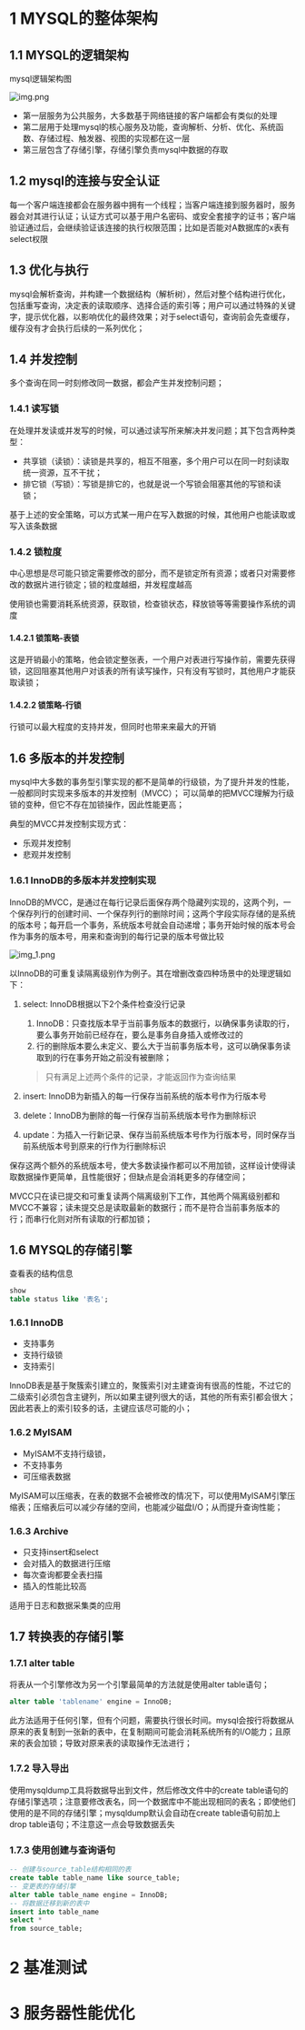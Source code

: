 # 1 MYSQL的整体架构

## 1.1 MYSQL的逻辑架构

mysql逻辑架构图

![img.png](img.png)

- 第一层服务为公共服务，大多数基于网络链接的客户端都会有类似的处理
- 第二层用于处理mysql的核心服务及功能，查询解析、分析、优化、系统函数、存储过程、触发器、视图的实现都在这一层
- 第三层包含了存储引擎，存储引擎负责mysql中数据的存取

## 1.2 mysql的连接与安全认证

每一个客户端连接都会在服务器中拥有一个线程；当客户端连接到服务器时，服务器会对其进行认证；认证方式可以基于用户名密码、或安全套接字的证书；客户端验证通过后，会继续验证该连接的执行权限范围；比如是否能对A数据库的x表有select权限

## 1.3 优化与执行

mysql会解析查询，并构建一个数据结构（解析树），然后对整个结构进行优化，包括重写查询，决定表的读取顺序、选择合适的索引等；用户可以通过特殊的关键字，提示优化器，以影响优化的最终效果；对于select语句，查询前会先查缓存，缓存没有才会执行后续的一系列优化；

## 1.4 并发控制

多个查询在同一时刻修改同一数据，都会产生并发控制问题；

### 1.4.1 读写锁

在处理并发读或并发写的时候，可以通过读写所来解决并发问题；其下包含两种类型：

- 共享锁（读锁）：读锁是共享的，相互不阻塞，多个用户可以在同一时刻读取统一资源，互不干扰；
- 排它锁（写锁）：写锁是排它的，也就是说一个写锁会阻塞其他的写锁和读锁；

基于上述的安全策略，可以方式某一用户在写入数据的时候，其他用户也能读取或写入该条数据

### 1.4.2 锁粒度

中心思想是尽可能只锁定需要修改的部分，而不是锁定所有资源；或者只对需要修改的数据片进行锁定；锁的粒度越细，并发程度越高

使用锁也需要消耗系统资源，获取锁，检查锁状态，释放锁等等需要操作系统的调度

#### 1.4.2.1 锁策略-表锁

这是开销最小的策略，他会锁定整张表，一个用户对表进行写操作前，需要先获得锁，这回阻塞其他用户对该表的所有读写操作，只有没有写锁时，其他用户才能获取读锁；

#### 1.4.2.2 锁策略-行锁

行锁可以最大程度的支持并发，但同时也带来来最大的开销



## 1.6 多版本的并发控制

mysql中大多数的事务型引擎实现的都不是简单的行级锁，为了提升并发的性能，一般都同时实现来多版本的并发控制（MVCC）； 可以简单的把MVCC理解为行级锁的变种，但它不存在加锁操作，因此性能更高；

典型的MVCC并发控制实现方式：

- 乐观并发控制
- 悲观并发控制

### 1.6.1 InnoDB的多版本并发控制实现

InnoDB的MVCC，是通过在每行记录后面保存两个隐藏列实现的，这两个列，一个保存列行的创建时间、一个保存列行的删除时间；这两个字段实际存储的是系统的版本号；每开启一个事务，系统版本号就会自动递增；事务开始时候的版本号会作为事务的版本号，用来和查询到的每行记录的版本号做比较

![img_1.png](img_1.png)

以InnoDB的可重复读隔离级别作为例子。其在增删改查四种场景中的处理逻辑如下：

1. select: InnoDB根据以下2个条件检查没行记录
    1. InnoDB：只查找版本早于当前事务版本的数据行，以确保事务读取的行，要么事务开始前已经存在，要么是事务自身插入或修改过的
    2. 行的删除版本要么未定义、要么大于当前事务版本号，这可以确保事务读取到的行在事务开始之前没有被删除；
   > 只有满足上述两个条件的记录，才能返回作为查询结果

2. insert: InnoDB为新插入的每一行保存当前系统的版本号作为行版本号
3. delete：InnoDB为删除的每一行保存当前系统版本号作为删除标识
4. update：为插入一行新记录、保存当前系统版本号作为行版本号，同时保存当前系统版本号到原来的行作为行删除标识

保存这两个额外的系统版本号，使大多数读操作都可以不用加锁，这样设计使得读取数据操作更简单，且性能很好；但缺点是会消耗更多的存储空间；

MVCC只在读已提交和可重复读两个隔离级别下工作，其他两个隔离级别都和MVCC不兼容；读未提交总是读取最新的数据行；而不是符合当前事务版本的行；而串行化则对所有读取的行都加锁；

## 1.6 MYSQL的存储引擎

查看表的结构信息

```sql
show
table status like '表名';
```

### 1.6.1 InnoDB

- 支持事务
- 支持行级锁
- 支持索引

InnoDB表是基于聚簇索引建立的，聚簇索引对主建查询有很高的性能，不过它的二级索引必须包含主键列，所以如果主键列很大的话，其他的所有索引都会很大；因此若表上的索引较多的话，主键应该尽可能的小；

### 1.6.2 MyISAM

- MyISAM不支持行级锁，
- 不支持事务
- 可压缩表数据

MyISAM可以压缩表，在表的数据不会被修改的情况下，可以使用MyISAM引擎压缩表；压缩表后可以减少存储的空间，也能减少磁盘I/O；从而提升查询性能；

### 1.6.3 Archive

- 只支持insert和select
- 会对插入的数据进行压缩
- 每次查询都要全表扫描
- 插入的性能比较高

适用于日志和数据采集类的应用

## 1.7 转换表的存储引擎

### 1.7.1 alter table

将表从一个引擎修改为另一个引擎最简单的方法就是使用alter table语句；

```sql
alter table 'tablename' engine = InnoDB;
```

此方法适用于任何引擎，但有个问题，需要执行很长时间。mysql会按行将数据从原来的表复制到一张新的表中，在复制期间可能会消耗系统所有的I/O能力；且原来的表会加锁；导致对原来表的读取操作无法进行；

### 1.7.2 导入导出

使用mysqldump工具将数据导出到文件，然后修改文件中的create table语句的存储引擎选项；注意要修改表名，同一个数据库中不能出现相同的表名；即使他们使用的是不同的存储引擎；mysqldump默认会自动在create
table语句前加上drop table语句；不注意这一点会导致数据丢失

### 1.7.3 使用创建与查询语句

```sql
-- 创建与source_table结构相同的表
create table table_name like source_table;
-- 变更表的存储引擎
alter table table_name engine = InnoDB;
-- 将数据迁移到新的表中
insert into table_name
select *
from source_table;
```


# 2 基准测试

# 3 服务器性能优化